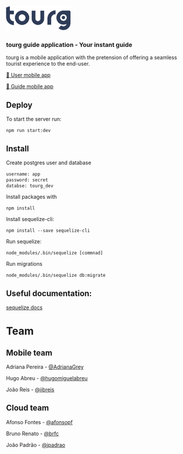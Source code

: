 # <img height='65' src="https://github.com/hugomiguelabreu/tourg-mobile-guide/blob/master/assets/images/tour-white.png"/>
### tourg guide application - Your instant guide
tourg is a mobile application with the pretension of offering a seamless tourist experience to the end-user.

[:iphone: User mobile app](https://github.com/hugomiguelabreu/tourg-mobile)

[:iphone: Guide mobile app](https://github.com/hugomiguelabreu/tourg-mobile-guide)

## Deploy

To start the server run: 
```
npm run start:dev
```

## Install

Create postgres user and database
```
username: app
password: secret
databse: tourg_dev
```
Install packages with 
```
npm install
```

Install sequelize-cli:
```
npm install --save sequelize-cli
```
Run sequelize:
```
node_modules/.bin/sequelize [commnad]
```
Run migrations
```
node_modules/.bin/sequelize db:migrate
```

## Useful documentation:

[sequelize docs](http://docs.sequelizejs.com/manual/installation/getting-started.html)

# Team
## Mobile team
Adriana Pereira - [@AdrianaGrey](https://github.com/AdrianaGrey)

Hugo Abreu - [@hugomiguelabreu](https://github.com/hugomiguelabreu)

João Reis - [@jibreis](https://github.com/jibreis)

## Cloud team
Afonso Fontes - [@afonsopf](https://github.com/afonsopf)

Bruno Renato - [@brfc](https://github.com/brfc)

João Padrão - [@jpadrao](https://github.com/jpadrao)
